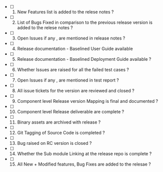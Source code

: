 
 - [ ] 01. New Features list is added to the relese notes ?
 - [ ] 02. List of Bugs Fixed in comparison to the previous release version is added to the relese notes ?
 - [ ] 03. Open Issues if any , are mentioned in release notes ?
 - [ ] 04. Release documentation - Baselined User Guide available
 - [ ] 05. Release documentation - Baselined Deployment Guide available ?
 - [ ] 06. Whether Issues are raised for all the failed test cases ?
 - [ ] 07. Open Issues if any , are mentioned in test report ?
 - [ ] 08. All issue tickets for the version are reviewed and closed ?
 - [ ] 09. Component level Release version Mapping is final and documented ?
 - [ ] 10. Component level Release deliverable are complete ?
 - [ ] 11. Binary assets are archived with release ?
 - [ ] 12. Git Tagging of Source Code is completed ?
 - [ ] 13. Bug raised on RC version is closed ?
 - [ ] 14. Whether the Sub module Linking at the release repo is complete ?
 - [ ] 15. All New + Modified features, Bug Fixes are added to the relesae ?
